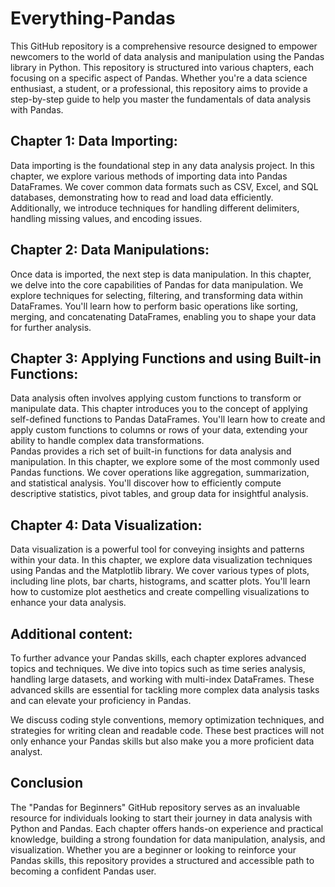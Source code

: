 # Everything-Pandas

This GitHub repository is a comprehensive resource designed to empower newcomers to the world of data analysis and manipulation using the Pandas library in Python. This repository is structured into various chapters, each focusing on a specific aspect of Pandas. Whether you're a data science enthusiast, a student, or a professional, this repository aims to provide a step-by-step guide to help you master the fundamentals of data analysis with Pandas.

## Chapter 1: Data Importing:
Data importing is the foundational step in any data analysis project. In this chapter, we explore various methods of importing data into Pandas DataFrames. We cover common data formats such as CSV, Excel, and SQL databases, demonstrating how to read and load data efficiently. Additionally, we introduce techniques for handling different delimiters, handling missing values, and encoding issues.

## Chapter 2: Data Manipulations:
Once data is imported, the next step is data manipulation. In this chapter, we delve into the core capabilities of Pandas for data manipulation. We explore techniques for selecting, filtering, and transforming data within DataFrames. You'll learn how to perform basic operations like sorting, merging, and concatenating DataFrames, enabling you to shape your data for further analysis.

## Chapter 3: Applying Functions and using Built-in Functions:
Data analysis often involves applying custom functions to transform or manipulate data. This chapter introduces you to the concept of applying self-defined functions to Pandas DataFrames. You'll learn how to create and apply custom functions to columns or rows of your data, extending your ability to handle complex data transformations. \
Pandas provides a rich set of built-in functions for data analysis and manipulation. In this chapter, we explore some of the most commonly used Pandas functions. We cover operations like aggregation, summarization, and statistical analysis. You'll discover how to efficiently compute descriptive statistics, pivot tables, and group data for insightful analysis.

## Chapter 4: Data Visualization:
Data visualization is a powerful tool for conveying insights and patterns within your data. In this chapter, we explore data visualization techniques using Pandas and the Matplotlib library. We cover various types of plots, including line plots, bar charts, histograms, and scatter plots. You'll learn how to customize plot aesthetics and create compelling visualizations to enhance your data analysis.

## Additional content:
To further advance your Pandas skills, each chapter explores advanced topics and techniques. We dive into topics such as time series analysis, handling large datasets, and working with multi-index DataFrames. These advanced skills are essential for tackling more complex data analysis tasks and can elevate your proficiency in Pandas.

We discuss coding style conventions, memory optimization techniques, and strategies for writing clean and readable code. These best practices will not only enhance your Pandas skills but also make you a more proficient data analyst.

## Conclusion
The "Pandas for Beginners" GitHub repository serves as an invaluable resource for individuals looking to start their journey in data analysis with Python and Pandas. Each chapter offers hands-on experience and practical knowledge, building a strong foundation for data manipulation, analysis, and visualization. Whether you are a beginner or looking to reinforce your Pandas skills, this repository provides a structured and accessible path to becoming a confident Pandas user.
